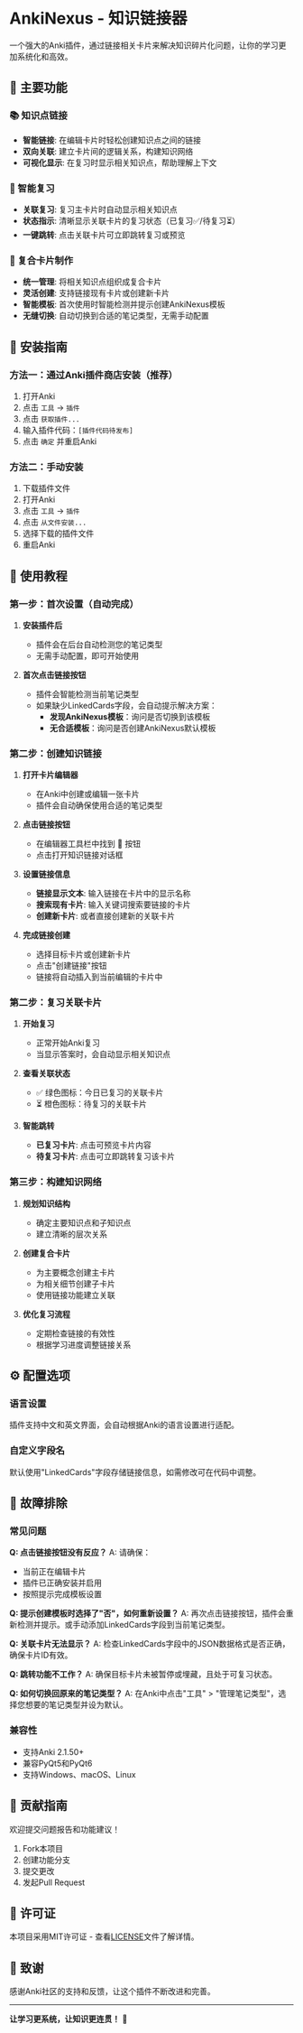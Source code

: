 # AnkiNexus - 知识链接器

一个强大的Anki插件，通过链接相关卡片来解决知识碎片化问题，让你的学习更加系统化和高效。

## 🌟 主要功能

### 📚 知识点链接
- **智能链接**: 在编辑卡片时轻松创建知识点之间的链接
- **双向关联**: 建立卡片间的逻辑关系，构建知识网络
- **可视化显示**: 在复习时显示相关知识点，帮助理解上下文

### 🔄 智能复习
- **关联复习**: 复习主卡片时自动显示相关知识点
- **状态指示**: 清晰显示关联卡片的复习状态（已复习✅/待复习⏳）
- **一键跳转**: 点击关联卡片可立即跳转复习或预览

### 🎯 复合卡片制作
- **统一管理**: 将相关知识点组织成复合卡片
- **灵活创建**: 支持链接现有卡片或创建新卡片
- **智能模板**: 首次使用时智能检测并提示创建AnkiNexus模板
- **无缝切换**: 自动切换到合适的笔记类型，无需手动配置

## 🚀 安装指南

### 方法一：通过Anki插件商店安装（推荐）
1. 打开Anki
2. 点击 `工具` → `插件`
3. 点击 `获取插件...`
4. 输入插件代码：`[插件代码待发布]`
5. 点击 `确定` 并重启Anki

### 方法二：手动安装
1. 下载插件文件
2. 打开Anki
3. 点击 `工具` → `插件`
4. 点击 `从文件安装...`
5. 选择下载的插件文件
6. 重启Anki

## 📖 使用教程

### 第一步：首次设置（自动完成）

1. **安装插件后**
   - 插件会在后台自动检测您的笔记类型
   - 无需手动配置，即可开始使用

2. **首次点击链接按钮**
   - 插件会智能检测当前笔记类型
   - 如果缺少LinkedCards字段，会自动提示解决方案：
     - **发现AnkiNexus模板**：询问是否切换到该模板
     - **无合适模板**：询问是否创建AnkiNexus默认模板

### 第二步：创建知识链接

1. **打开卡片编辑器**
   - 在Anki中创建或编辑一张卡片
   - 插件会自动确保使用合适的笔记类型

2. **点击链接按钮**
   - 在编辑器工具栏中找到 🔗 按钮
   - 点击打开知识链接对话框

3. **设置链接信息**
   - **链接显示文本**: 输入链接在卡片中的显示名称
   - **搜索现有卡片**: 输入关键词搜索要链接的卡片
   - **创建新卡片**: 或者直接创建新的关联卡片

4. **完成链接创建**
   - 选择目标卡片或创建新卡片
   - 点击"创建链接"按钮
   - 链接将自动插入到当前编辑的卡片中

### 第二步：复习关联卡片

1. **开始复习**
   - 正常开始Anki复习
   - 当显示答案时，会自动显示相关知识点

2. **查看关联状态**
   - ✅ 绿色图标：今日已复习的关联卡片
   - ⏳ 橙色图标：待复习的关联卡片

3. **智能跳转**
   - **已复习卡片**: 点击可预览卡片内容
   - **待复习卡片**: 点击可立即跳转复习该卡片

### 第三步：构建知识网络

1. **规划知识结构**
   - 确定主要知识点和子知识点
   - 建立清晰的层次关系

2. **创建复合卡片**
   - 为主要概念创建主卡片
   - 为相关细节创建子卡片
   - 使用链接功能建立关联

3. **优化复习流程**
   - 定期检查链接的有效性
   - 根据学习进度调整链接关系

## ⚙️ 配置选项

### 语言设置
插件支持中文和英文界面，会自动根据Anki的语言设置进行适配。

### 自定义字段名
默认使用"LinkedCards"字段存储链接信息，如需修改可在代码中调整。

## 🔧 故障排除

### 常见问题

**Q: 点击链接按钮没有反应？**
A: 请确保：
- 当前正在编辑卡片
- 插件已正确安装并启用
- 按照提示完成模板设置

**Q: 提示创建模板时选择了"否"，如何重新设置？**
A: 再次点击链接按钮，插件会重新检测并提示。或手动添加LinkedCards字段到当前笔记类型。

**Q: 关联卡片无法显示？**
A: 检查LinkedCards字段中的JSON数据格式是否正确，确保卡片ID有效。

**Q: 跳转功能不工作？**
A: 确保目标卡片未被暂停或埋藏，且处于可复习状态。

**Q: 如何切换回原来的笔记类型？**
A: 在Anki中点击"工具" > "管理笔记类型"，选择您想要的笔记类型并设为默认。

### 兼容性
- 支持Anki 2.1.50+
- 兼容PyQt5和PyQt6
- 支持Windows、macOS、Linux

## 🤝 贡献指南

欢迎提交问题报告和功能建议！

1. Fork本项目
2. 创建功能分支
3. 提交更改
4. 发起Pull Request

## 📄 许可证

本项目采用MIT许可证 - 查看[LICENSE](LICENSE)文件了解详情。

## 🙏 致谢

感谢Anki社区的支持和反馈，让这个插件不断改进和完善。

---

**让学习更系统，让知识更连贯！** 🚀
